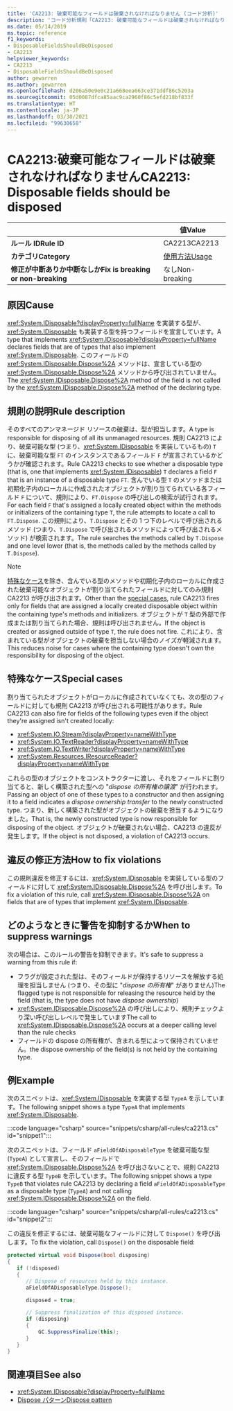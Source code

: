 ```yaml
---
title: 'CA2213: 破棄可能なフィールドは破棄されなければなりません (コード分析)'
description: 'コード分析規則「CA2213: 破棄可能なフィールドは破棄されなければなりません」について説明します'
ms.date: 05/14/2019
ms.topic: reference
f1_keywords:
- DisposableFieldsShouldBeDisposed
- CA2213
helpviewer_keywords:
- CA2213
- DisposableFieldsShouldBeDisposed
author: gewarren
ms.author: gewarren
ms.openlocfilehash: d206a50e9e0c21a668eea663ce371ddf86c5203a
ms.sourcegitcommit: 05d0087dfca85aac9ca2960f86c5efd218bf833f
ms.translationtype: HT
ms.contentlocale: ja-JP
ms.lasthandoff: 03/30/2021
ms.locfileid: "99630658"
---
```

# <a name="ca2213-disposable-fields-should-be-disposed"></a><span data-ttu-id="59fa0-103">CA2213:破棄可能なフィールドは破棄されなければなりません</span><span class="sxs-lookup"><span data-stu-id="59fa0-103">CA2213: Disposable fields should be disposed</span></span>

| | <span data-ttu-id="59fa0-104">値</span><span class="sxs-lookup"><span data-stu-id="59fa0-104">Value</span></span> |
|-|-|
| <span data-ttu-id="59fa0-105">**ルール ID**</span><span class="sxs-lookup"><span data-stu-id="59fa0-105">**Rule ID**</span></span> |<span data-ttu-id="59fa0-106">CA2213</span><span class="sxs-lookup"><span data-stu-id="59fa0-106">CA2213</span></span>|
| <span data-ttu-id="59fa0-107">**カテゴリ**</span><span class="sxs-lookup"><span data-stu-id="59fa0-107">**Category**</span></span> |[<span data-ttu-id="59fa0-108">使用方法</span><span class="sxs-lookup"><span data-stu-id="59fa0-108">Usage</span></span>](usage-warnings.md)|
| <span data-ttu-id="59fa0-109">**修正が中断ありか中断なしか**</span><span class="sxs-lookup"><span data-stu-id="59fa0-109">**Fix is breaking or non-breaking**</span></span> |<span data-ttu-id="59fa0-110">なし</span><span class="sxs-lookup"><span data-stu-id="59fa0-110">Non-breaking</span></span>|

## <a name="cause"></a><span data-ttu-id="59fa0-111">原因</span><span class="sxs-lookup"><span data-stu-id="59fa0-111">Cause</span></span>

<span data-ttu-id="59fa0-112"><xref:System.IDisposable?displayProperty=fullName> を実装する型が、<xref:System.IDisposable> も実装する型を持つフィールドを宣言しています。</span><span class="sxs-lookup"><span data-stu-id="59fa0-112">A type that implements <xref:System.IDisposable?displayProperty=fullName> declares fields that are of types that also implement <xref:System.IDisposable>.</span></span> <span data-ttu-id="59fa0-113">このフィールドの <xref:System.IDisposable.Dispose%2A> メソッドは、宣言している型の <xref:System.IDisposable.Dispose%2A> メソッドから呼び出されていません。</span><span class="sxs-lookup"><span data-stu-id="59fa0-113">The <xref:System.IDisposable.Dispose%2A> method of the field is not called by the <xref:System.IDisposable.Dispose%2A> method of the declaring type.</span></span>

## <a name="rule-description"></a><span data-ttu-id="59fa0-114">規則の説明</span><span class="sxs-lookup"><span data-stu-id="59fa0-114">Rule description</span></span>

<span data-ttu-id="59fa0-115">そのすべてのアンマネージド リソースの破棄は、型が担当します。</span><span class="sxs-lookup"><span data-stu-id="59fa0-115">A type is responsible for disposing of all its unmanaged resources.</span></span> <span data-ttu-id="59fa0-116">規則 CA2213 により、破棄可能な型 (つまり、<xref:System.IDisposable> を実装しているもの) `T` に、破棄可能な型 `FT` のインスタンスであるフィールド `F` が宣言されているかどうかが確認されます。</span><span class="sxs-lookup"><span data-stu-id="59fa0-116">Rule CA2213 checks to see whether a disposable type (that is, one that implements <xref:System.IDisposable>) `T` declares a field `F` that is an instance of a disposable type `FT`.</span></span> <span data-ttu-id="59fa0-117">含んでいる型 `T` のメソッドまたは初期化子内のローカルに作成されたオブジェクトが割り当てられている各フィールド `F` について、規則により、`FT.Dispose` の呼び出しの検索が試行されます。</span><span class="sxs-lookup"><span data-stu-id="59fa0-117">For each field `F` that's assigned a locally created object within the methods or initializers of the containing type `T`, the rule attempts to locate a call to `FT.Dispose`.</span></span> <span data-ttu-id="59fa0-118">この規則により、`T.Dispose` とその 1 つ下のレベルで呼び出されるメソッド (つまり、`T.Dispose` で呼び出されるメソッドによって呼び出されるメソッド) が検索されます。</span><span class="sxs-lookup"><span data-stu-id="59fa0-118">The rule searches the methods called by `T.Dispose` and one level lower (that is, the methods called by the methods called by `T.Dispose`).</span></span>

> [!NOTE]
> <span data-ttu-id="59fa0-119">[特殊なケース](#special-cases)を除き、含んでいる型のメソッドや初期化子内のローカルに作成された破棄可能なオブジェクトが割り当てられたフィールドに対してのみ規則 CA2213 が呼び出されます。</span><span class="sxs-lookup"><span data-stu-id="59fa0-119">Other than the [special cases](#special-cases), rule CA2213 fires only for fields that are assigned a locally created disposable object within the containing type's methods and initializers.</span></span> <span data-ttu-id="59fa0-120">オブジェクトが `T` 型の外部で作成または割り当てられた場合、規則は呼び出されません。</span><span class="sxs-lookup"><span data-stu-id="59fa0-120">If the object is created or assigned outside of type `T`, the rule does not fire.</span></span> <span data-ttu-id="59fa0-121">これにより、含まれている型がオブジェクトの破棄を担当しない場合のノイズが軽減されます。</span><span class="sxs-lookup"><span data-stu-id="59fa0-121">This reduces noise for cases where the containing type doesn't own the responsibility for disposing of the object.</span></span>

## <a name="special-cases"></a><span data-ttu-id="59fa0-122">特殊なケース</span><span class="sxs-lookup"><span data-stu-id="59fa0-122">Special cases</span></span>

<span data-ttu-id="59fa0-123">割り当てられたオブジェクトがローカルに作成されていなくても、次の型のフィールドに対しても規則 CA2213 が呼び出される可能性があります。</span><span class="sxs-lookup"><span data-stu-id="59fa0-123">Rule CA2213 can also fire for fields of the following types even if the object they're assigned isn't created locally:</span></span>

- <xref:System.IO.Stream?displayProperty=nameWithType>
- <xref:System.IO.TextReader?displayProperty=nameWithType>
- <xref:System.IO.TextWriter?displayProperty=nameWithType>
- <xref:System.Resources.IResourceReader?displayProperty=nameWithType>

<span data-ttu-id="59fa0-124">これらの型のオブジェクトをコンストラクターに渡し、それをフィールドに割り当てると、新しく構築された型への "*dispose の所有権の譲渡*" が行われます。</span><span class="sxs-lookup"><span data-stu-id="59fa0-124">Passing an object of one of these types to a constructor and then assigning it to a field indicates a *dispose ownership transfer* to the newly constructed type.</span></span> <span data-ttu-id="59fa0-125">つまり、新しく構築された型がオブジェクトの破棄を担当するようになりました。</span><span class="sxs-lookup"><span data-stu-id="59fa0-125">That is, the newly constructed type is now responsible for disposing of the object.</span></span> <span data-ttu-id="59fa0-126">オブジェクトが破棄されない場合、CA2213 の違反が発生します。</span><span class="sxs-lookup"><span data-stu-id="59fa0-126">If the object is not disposed, a violation of CA2213 occurs.</span></span>

## <a name="how-to-fix-violations"></a><span data-ttu-id="59fa0-127">違反の修正方法</span><span class="sxs-lookup"><span data-stu-id="59fa0-127">How to fix violations</span></span>

<span data-ttu-id="59fa0-128">この規則違反を修正するには、<xref:System.IDisposable> を実装している型のフィールドに対して <xref:System.IDisposable.Dispose%2A> を呼び出します。</span><span class="sxs-lookup"><span data-stu-id="59fa0-128">To fix a violation of this rule, call <xref:System.IDisposable.Dispose%2A> on fields that are of types that implement <xref:System.IDisposable>.</span></span>

## <a name="when-to-suppress-warnings"></a><span data-ttu-id="59fa0-129">どのようなときに警告を抑制するか</span><span class="sxs-lookup"><span data-stu-id="59fa0-129">When to suppress warnings</span></span>

<span data-ttu-id="59fa0-130">次の場合は、このルールの警告を抑制できます。</span><span class="sxs-lookup"><span data-stu-id="59fa0-130">It's safe to suppress a warning from this rule if:</span></span>

- <span data-ttu-id="59fa0-131">フラグが設定された型は、そのフィールドが保持するリソースを解放する処理を担当しません (つまり、その型に "*dispose の所有権*" がありません)</span><span class="sxs-lookup"><span data-stu-id="59fa0-131">The flagged type is not responsible for releasing the resource held by the field (that is, the type does not have *dispose ownership*)</span></span>
- <span data-ttu-id="59fa0-132"><xref:System.IDisposable.Dispose%2A> の呼び出しにより、規則チェックより深い呼び出しレベルで発生しています</span><span class="sxs-lookup"><span data-stu-id="59fa0-132">The call to <xref:System.IDisposable.Dispose%2A> occurs at a deeper calling level than the rule checks</span></span>
- <span data-ttu-id="59fa0-133">フィールドの dispose の所有権が、含まれる型によって保持されていません。</span><span class="sxs-lookup"><span data-stu-id="59fa0-133">the dispose ownership of the field(s) is not held by the containing type.</span></span>

## <a name="example"></a><span data-ttu-id="59fa0-134">例</span><span class="sxs-lookup"><span data-stu-id="59fa0-134">Example</span></span>

<span data-ttu-id="59fa0-135">次のスニペットは、<xref:System.IDisposable> を実装する型 `TypeA` を示しています。</span><span class="sxs-lookup"><span data-stu-id="59fa0-135">The following snippet shows a type `TypeA` that implements <xref:System.IDisposable>.</span></span>

:::code language="csharp" source="snippets/csharp/all-rules/ca2213.cs" id="snippet1":::

<span data-ttu-id="59fa0-136">次のスニペットは、フィールド `aFieldOfADisposableType` を破棄可能な型 (`TypeA`) として宣言し、そのフィールドで <xref:System.IDisposable.Dispose%2A> を呼び出さないことで、規則 CA2213 に違反する型 `TypeB` を示しています。</span><span class="sxs-lookup"><span data-stu-id="59fa0-136">The following snippet shows a type `TypeB` that violates rule CA2213 by declaring a field `aFieldOfADisposableType` as a disposable type (`TypeA`) and not calling <xref:System.IDisposable.Dispose%2A> on the field.</span></span>

:::code language="csharp" source="snippets/csharp/all-rules/ca2213.cs" id="snippet2":::

<span data-ttu-id="59fa0-137">この違反を修正するには、破棄可能なフィールドに対して `Dispose()` を呼び出します。</span><span class="sxs-lookup"><span data-stu-id="59fa0-137">To fix the violation, call `Dispose()` on the disposable field:</span></span>

```csharp
protected virtual void Dispose(bool disposing)
{
   if (!disposed)
   {
      // Dispose of resources held by this instance.
      aFieldOfADisposableType.Dispose();

      disposed = true;

      // Suppress finalization of this disposed instance.
      if (disposing)
      {
          GC.SuppressFinalize(this);
      }
   }
}
```

## <a name="see-also"></a><span data-ttu-id="59fa0-138">関連項目</span><span class="sxs-lookup"><span data-stu-id="59fa0-138">See also</span></span>

- <xref:System.IDisposable?displayProperty=fullName>
- [<span data-ttu-id="59fa0-139">Dispose パターン</span><span class="sxs-lookup"><span data-stu-id="59fa0-139">Dispose pattern</span></span>](../../../standard/garbage-collection/implementing-dispose.md)
